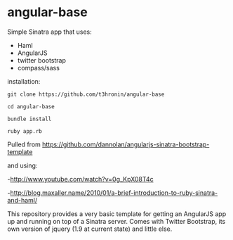 angular-base
============

Simple Sinatra app that uses:
 - Haml
 - AngularJS
 - twitter bootstrap
 - compass/sass


installation:

    git clone https://github.com/t3hronin/angular-base

    cd angular-base

    bundle install

    ruby app.rb

Pulled from https://github.com/dannolan/angularjs-sinatra-bootstrap-template

and using:

 -http://www.youtube.com/watch?v=0g_KpX08T4c

 -http://blog.maxaller.name/2010/01/a-brief-introduction-to-ruby-sinatra-and-haml/

This repository provides a very basic template for getting an AngularJS app up and running on top of a Sinatra server. Comes with Twitter Bootstrap, its own version of jquery (1.9 at current state) and little else.